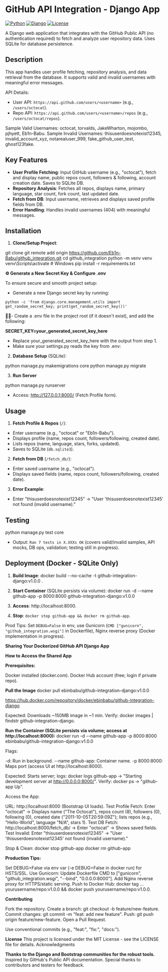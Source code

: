 # GitHub API Integration - Django App

[![Python](https://img.shields.io/badge/Python-3.13.3-blue.svg)](https://www.python.org/downloads/)
[![Django](https://img.shields.io/badge/Django-5.0.4-green.svg)](https://www.djangoproject.com/)
[![License](https://img.shields.io/badge/License-MIT-yellow.svg)](https://opensource.org/licenses/MIT)

A Django web application that integrates with the GitHub Public API (no authentication required) to 
fetch and analyze user repository data. Uses SQLite for database persistence.

## Description
This app handles user profile fetching, repository analysis, and data retrieval from the database.
It supports valid and invalid usernames with meaningful error messages.

API Details:
- User API: `https://api.github.com/users/<username>` (e.g., `/users/octocat`).
- Repo API: `https://api.github.com/users/<username>/repos` (e.g., `/users/octocat/repos`).

Sample Valid Usernames: octocat, torvalds, JakeWharton, mojombo, pjhyett, Eb1n-Babu.
Sample Invalid Usernames: thisuserdoesnotexist12345, invalid_account_xyz, notarealuser_999, fake_github_user_test, ghost123fake.

## Key Features
- **User Profile Fetching**: Input GitHub username (e.g., "octocat"), fetch and display name, public repos count, followers & following, account creation date. Saves to SQLite DB.
- **Repository Analysis**: Fetches all repos, displays name, primary language, star count, fork count, last updated date.
- **Fetch from DB**: Input username, retrieves and displays saved profile fields from DB.
- **Error Handling**: Handles invalid usernames (404) with meaningful messages.

## Installation
1. **Clone/Setup Project**:

git clone git remote add origin https://github.com/Eb1n-Babu/github_integration.git
cd github_integration
python -m venv venv
venv\Scripts\activate  # Windows
pip install -r requirements.txt</repo-url>

**⚙️ Generate a New Secret Key & Configure .env**

To ensure secure and smooth project setup:
- Generate a new Django secret key by running:

`python -c 'from django.core.management.utils import get_random_secret_key; print(get_random_secret_key())'`

- Create a .env file in the project root (if it doesn't exist), and add the following:

**SECRET_KEY=your_generated_secret_key_here**

- Replace your_generated_secret_key_here with the output from step 1.
- Make sure your settings.py reads the key from .env:


2. **Database Setup** (SQLite):

python manage.py makemigrations core
python manage.py migrate

3. **Run Server**

python manage.py runserver

- Access: http://127.0.0.1:8000/ (Fetch Profile form).

## Usage
1. **Fetch Profile & Repos** (`/`):
- Enter username (e.g., "octocat" or "Eb1n-Babu").
- Displays profile (name, repos count, followers/following, created date).
- Lists repos (name, language, stars, forks, updated).
- Saves to SQLite (`db.sqlite3`).

2. **Fetch from DB** (`/fetch_db/`):
- Enter saved username (e.g., "octocat").
- Displays saved fields (name, repos count, followers/following, created date).

3. **Error Example**:
- Enter "thisuserdoesnotexist12345" → "User 'thisuserdoesnotexist12345' not found (invalid username)."

## Testing

python manage.py test core

- Output: `Ran 7 tests in X.XXXs OK` (covers valid/invalid samples, API mocks, DB ops, validation; testing still in progress).

## Deployment (Docker - SQLite Only)
1. **Build Image**:
docker build --no-cache -t github-integration-django:v1.0.0 .

2. **Start Container** (SQLite persists via volume):
docker run -d --name github-app -p 8000:8000 github-integration-django:v1.0.0


3. **Access**: http://localhost:8000.
4. **Stop**: `docker stop github-app && docker rm github-app`.

Prod Tips: Set `DEBUG=False` in env, use Gunicorn (`CMD ["gunicorn", "github_integration.wsgi"]` in Dockerfile), Nginx reverse proxy (Docker implementation in progress).

**Sharing Your Dockerized GitHub API Django App**

**How to Access the Shared App**

**Prerequisites:**

Docker installed (docker.com).
Docker Hub account (free; login if private repo).


**Pull the Image** 
docker pull ebinbabu/github-integration-django:v1.0.0

https://hub.docker.com/repository/docker/ebinbabu/github-integration-django

Expected: Downloads ~150MB image in ~1 min.
Verify: docker images | findstr github-integration-django.


**Run the Container (SQLite persists via volume; access at http://localhost:8000):**
docker run -d --name github-app -p 8000:8000  ebinbabu/github-integration-django:v1.0.0

Flags:

-d: Run in background.
--name github-app: Container name.
-p 8000:8000: Maps port (access UI at http://localhost:8000).


Expected: Starts server; logs: docker logs github-app → "Starting development server at http://0.0.0.0:8000/".
Verify: docker ps → "github-app Up".


Access the App:

URL: http://localhost:8000 (Bootstrap UI loads).
Test Profile Fetch: Enter "octocat" → Displays name ("The Octocat"), repos count (8), followers (0), following (0), created date ("2011-10-05T20:59:09Z"); lists repos (e.g., "Hello-World", language "N/A", stars 1).
Test DB Fetch: http://localhost:8000/fetch_db/ → Enter "octocat" → Shows saved fields.
Test Invalid: Enter "thisuserdoesnotexist12345" → "User 'thisuserdoesnotexist12345' not found (invalid username)."


Stop & Clean:
docker stop github-app
docker rm github-app

**Production Tips:**

Set DEBUG=False via env var (-e DEBUG=False in docker run) for HSTS/SSL.
Use Gunicorn: Update Dockerfile CMD to ["gunicorn", "github_integration.wsgi", "--bind", "0.0.0.0:8000"].
Add Nginx reverse proxy for HTTPS/static serving.
Push to Docker Hub: docker tag ... yourusername/repo:v1.0.0 && docker push yourusername/repo:v1.0.0.

**Contributing**

Fork the repository.
Create a branch: git checkout -b feature/new-feature.
Commit changes: git commit -m "feat: add new feature".
Push: git push origin feature/new-feature.
Open a Pull Request.

Use conventional commits (e.g., "feat:", "fix:", "docs:").

**License**
This project is licensed under the MIT License - see the LICENSE file for details.
Acknowledgments

**Thanks to the Django and Bootstrap communities for the robust tools.**
Inspired by GitHub's Public API documentation.
Special thanks to contributors and testers for feedback.